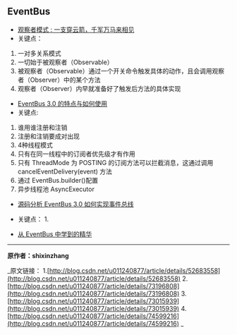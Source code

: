 ## EventBus

- [观察者模式 : 一支穿云箭，千军万马来相见](http://blog.csdn.net/u011240877/article/details/52683558)
 - 关键点：
  1. 一对多关系模式
  2. 一切始于被观察者（Observable）
  3. 被观察者（Observable）通过一个开关命令触发具体的动作，且会调用观察者（Observer）中的某个方法
  4. 观察者（Observer）内早就准备好了触发后方法的具体实现
   

- [EventBus 3.0 的特点与如何使用](http://blog.csdn.net/u011240877/article/details/73015939)
 - 关键点:
  1. 谁用谁注册和注销
  2. 注册和注销要成对出现
  3. 4种线程模式
  4. 只有在同一线程中的订阅者优先级才有作用
  5. 只有 ThreadMode 为 POSTING 的订阅方法可以拦截消息，这通过调用 cancelEventDelivery(event) 方法
  6. 通过 EventBus.builder()配置
  7. 异步线程池 AsyncExecutor


- [源码分析 EventBus 3.0 如何实现事件总线](http://blog.csdn.net/u011240877/article/details/73196808)
 - 关键点：
   1. 
   
   
- [从 EventBus 中学到的精华](http://blog.csdn.net/u011240877/article/details/74599216)
 
 
---
 
 **原作者：shixinzhang**

_原文链接：
1.[http://blog.csdn.net/u011240877/article/details/52683558](http://blog.csdn.net/u011240877/article/details/52683558)
2. [http://blog.csdn.net/u011240877/article/details/73196808](http://blog.csdn.net/u011240877/article/details/73196808)
3. [http://blog.csdn.net/u011240877/article/details/73015939](http://blog.csdn.net/u011240877/article/details/73015939)
4. [http://blog.csdn.net/u011240877/article/details/74599216](http://blog.csdn.net/u011240877/article/details/74599216)
_